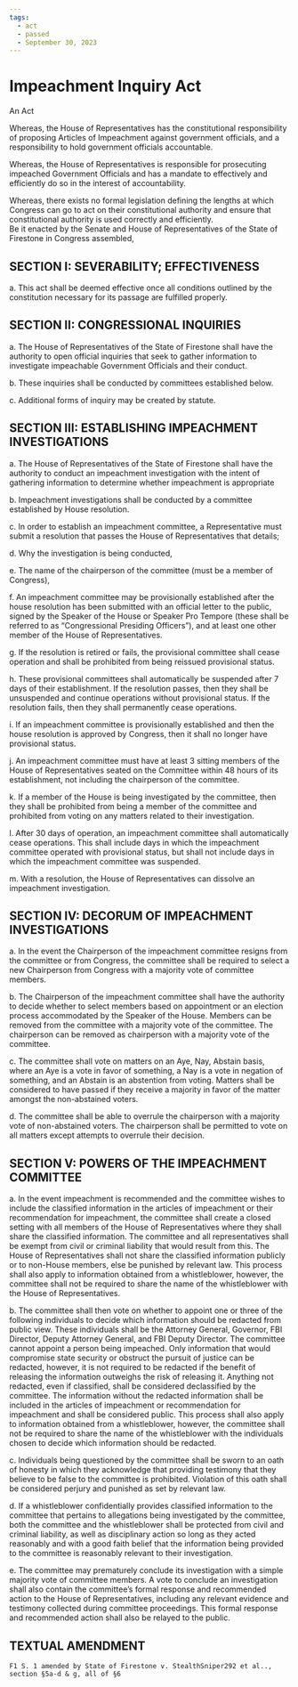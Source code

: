 ```yaml
---
tags:
  - act
  - passed
  - September 30, 2023
---
```


# Impeachment Inquiry Act

An Act<br/>

Whereas, the House of Representatives has the constitutional responsibility of proposing Articles of
Impeachment against government officials, and a responsibility to hold government officials
accountable.

Whereas, the House of Representatives is responsible for prosecuting impeached Government Officials
and has a mandate to effectively and efficiently do so in the interest of accountability.

Whereas, there exists no formal legislation defining the lengths at which Congress can go to act on their
constitutional authority and ensure that constitutional authority is used correctly and efficiently.<br/>
Be it enacted by the Senate and House of Representatives of the State of
Firestone in Congress assembled,

## SECTION I: SEVERABILITY; EFFECTIVENESS

a. This act shall be deemed effective once all conditions outlined by the constitution
necessary for its passage are fulfilled properly.

## SECTION II: CONGRESSIONAL INQUIRIES

a. The House of Representatives of the State of Firestone shall have the authority to open
official inquiries that seek to gather information to investigate impeachable Government
Officials and their conduct.

b. These inquiries shall be conducted by committees established below.

c. Additional forms of inquiry may be created by statute.

## SECTION III: ESTABLISHING IMPEACHMENT INVESTIGATIONS

a. The House of Representatives of the State of Firestone shall have the authority to
conduct an impeachment investigation with the intent of gathering information to
determine whether impeachment is appropriate

b. Impeachment investigations shall be conducted by a committee established by House
resolution.

c. In order to establish an impeachment committee, a Representative must submit a
resolution that passes the House of Representatives that details;

d. Why the investigation is being conducted,

e. The name of the chairperson of the committee (must be a member of Congress),

f. An impeachment committee may be provisionally established after the house resolution
has been submitted with an official letter to the public, signed by the Speaker of the
House or Speaker Pro Tempore (these shall be referred to as “Congressional Presiding
Officers”), and at least one other member of the House of Representatives.

g. If the resolution is retired or fails, the provisional committee shall cease operation and
shall be prohibited from being reissued provisional status.

h. These provisional committees shall automatically be suspended after 7 days of their
establishment. If the resolution passes, then they shall be unsuspended and continue
operations without provisional status. If the resolution fails, then they shall permanently
cease operations.

i. If an impeachment committee is provisionally established and then the house resolution
is approved by Congress, then it shall no longer have provisional status.

j. An impeachment committee must have at least 3 sitting members of the House of
Representatives seated on the Committee within 48 hours of its establishment, not
including the chairperson of the committee.

k. If a member of the House is being investigated by the committee, then they shall be
prohibited from being a member of the committee and prohibited from voting on any
matters related to their investigation.

l. After 30 days of operation, an impeachment committee shall automatically cease
operations. This shall include days in which the impeachment committee operated with
provisional status, but shall not include days in which the impeachment committee was
suspended.

m. With a resolution, the House of Representatives can dissolve an impeachment
investigation.

## SECTION IV: DECORUM OF IMPEACHMENT INVESTIGATIONS

a. In the event the Chairperson of the impeachment committee resigns from the committee
or from Congress, the committee shall be required to select a new Chairperson from
Congress with a majority vote of committee members.

b. The Chairperson of the impeachment committee shall have the authority to decide
whether to select members based on appointment or an election process accommodated
by the Speaker of the House. Members can be removed from the committee with a
majority vote of the committee. The chairperson can be removed as chairperson with a
majority vote of the committee.

c. The committee shall vote on matters on an Aye, Nay, Abstain basis, where an Aye is a
vote in favor of something, a Nay is a vote in negation of something, and an Abstain is an
abstention from voting. Matters shall be considered to have passed if they receive a
majority in favor of the matter amongst the non-abstained voters.

d. The committee shall be able to overrule the chairperson with a majority vote of
non-abstained voters. The chairperson shall be permitted to vote on all matters except
attempts to overrule their decision.

## SECTION V: POWERS OF THE IMPEACHMENT COMMITTEE

a. In the event impeachment is recommended and the committee wishes to include the
classified information in the articles of impeachment or their recommendation for
impeachment, the committee shall create a closed setting with all members of the House
of Representatives where they shall share the classified information. The committee and
all representatives shall be exempt from civil or criminal liability that would result from
this. The House of Representatives shall not share the classified information publicly or
to non-House members, else be punished by relevant law. This process shall also apply
to information obtained from a whistleblower, however, the committee shall not be
required to share the name of the whistleblower with the House of Representatives.

b. The committee shall then vote on whether to appoint one or three of the following
individuals to decide which information should be redacted from public view. These
individuals shall be the Attorney General, Governor, FBI Director, Deputy Attorney
General, and FBI Deputy Director. The committee cannot appoint a person being
impeached. Only information that would compromise state security or obstruct the
pursuit of justice can be redacted, however, it is not required to be redacted if the benefit
of releasing the information outweighs the risk of releasing it. Anything not redacted,
even if classified, shall be considered declassified by the committee. The information
without the redacted information shall be included in the articles of impeachment or
recommendation for impeachment and shall be considered public. This process shall
also apply to information obtained from a whistleblower, however, the committee shall
not be required to share the name of the whistleblower with the individuals chosen to
decide which information should be redacted.

c. Individuals being questioned by the committee shall be sworn to an oath of honesty in
which they acknowledge that providing testimony that they believe to be false to the
committee is prohibited. Violation of this oath shall be considered perjury and punished
as set by relevant law.

d. If a whistleblower confidentially provides classified information to the committee that
pertains to allegations being investigated by the committee, both the committee and the
whistleblower shall be protected from civil and criminal liability, as well as disciplinary
action so long as they acted reasonably and with a good faith belief that the information
being provided to the committee is reasonably relevant to their investigation.

e. The committee may prematurely conclude its investigation with a simple majority vote
of committee members. A vote to conclude an investigation shall also contain the
committee’s formal response and recommended action to the House of Representatives,
including any relevant evidence and testimony collected during committee proceedings.
This formal response and recommended action shall also be relayed to the public.

## TEXTUAL AMENDMENT

```
F1 S. 1 amended by State of Firestone v. StealthSniper292 et al.., section §5a-d & g, all of §6
```

